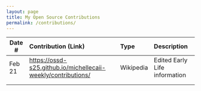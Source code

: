 ```yaml
---
layout: page
title: My Open Source Contributions
permalink: /contributions/
---
```


<!--
Type of the contribution should be "Wikipedia edit", "OpenStreet Map feature", "Documentation", "Course website", "Blog",
"Browser Add-on", etc.

The description should include a brief summary of what you did.

The link should bring us to a public page that shows your contribution. 

Replace the first row with your own contribution. 

-->





| Date #       | Contribution (Link)  | Type  | Description |
|---|:---|:---|:---|
| Feb 21   | https://ossd-s25.github.io/michellecaii-weekly/contributions/    | Wikipedia    |   Edited Early Life information    |
|     |     |     |      |
|     |     |     |      |
